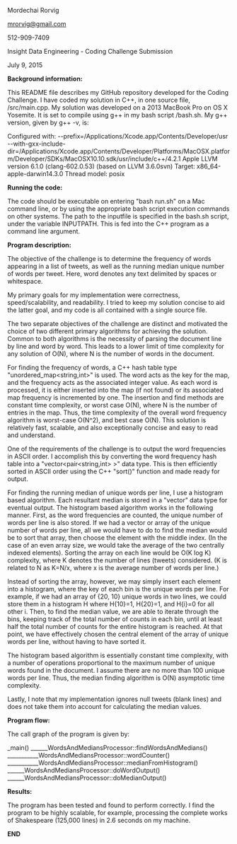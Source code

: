 Mordechai Rorvig

mrorvig@gmail.com

512-909-7409

Insight Data Engineering - Coding Challenge Submission

July 9, 2015


**Background information:**


This README file describes my GitHub repository developed for the Coding Challenge.
I have coded my solution in C++, in one source file, /src/main.cpp. My solution was 
developed on a 2013 MacBook Pro on OS X Yosemite. It is set to compile using g++ 
in my bash script /bash.sh. My g++ version, given by g++ -v, is:

Configured with: --prefix=/Applications/Xcode.app/Contents/Developer/usr --with-gxx-include-dir=/Applications/Xcode.app/Contents/Developer/Platforms/MacOSX.platform/Developer/SDKs/MacOSX10.10.sdk/usr/include/c++/4.2.1
Apple LLVM version 6.1.0 (clang-602.0.53) (based on LLVM 3.6.0svn)
Target: x86_64-apple-darwin14.3.0
Thread model: posix


**Running the code:**


The code should be executable on entering "bash run.sh" on a Mac command line, or 
by using the appropriate bash script execution commands on other systems. The 
path to the inputfile is specified in the bash.sh script, under the variable
INPUTPATH. This is fed into the C++ program as a command line argument. 


**Program description:**


The objective of the challenge is to determine the frequency of words appearing in 
a list of tweets, as well as the running median unique number of words per tweet. 
Here, word denotes any text delimited by spaces or whitespace.

My primary goals for my implementation were correctness, speed/scalability, and readability. 
I tried to keep my solution concise to aid the latter goal, and my code is all 
contained with a single source file.

The two separate objectives of the challenge are distinct and motivated the choice 
of two different primary algorithms for achieving the solution. Common to both algorithms 
is the necessity of parsing the document line by line and word by word. This leads to a 
lower limit of time complexity for any solution of O(N), where N is the number of words
in the document. 

For finding the frequency of words, a C++ hash table type "unordered_map<string,int>" is used. 
The word acts as the key for the map, and the frequency acts as the associated integer value. As 
each word is processed, it is either inserted into the map (if not found) or its associated 
map frequency is incremented by one. The insertion and find methods are constant time 
complexity, or worst case O(N), where N is the number of entries in the map. Thus, the 
time complexity of the overall word frequency algorithm is worst-case O(N^2), and best case 
O(N). This solution is relatively fast, scalable, and also exceptionally concise
and easy to read and understand. 

One of the requirements of the challenge is to output the word frequencies in ASCII 
order. I accomplish this by converting the word frequency hash table into a 
"vector<pair<string,int> >" data type. This is then efficiently sorted in ASCII order
using the C++ "sort()" function and made ready for output. 

For finding the running median of unique words per line, I use a histogram based 
algorithm. Each resultant median is stored in a "vector<double>" data type for eventual 
output. The histogram based algorithm works in the following manner. First, as the word 
frequencies are counted, the unique number of words per line is also stored. If we 
had a vector or array of the unique number of words per line, all we would have to do 
to find the median would be to sort that array, then choose the element with the middle 
index. (In the case of an even array size, we would take the average of the two centrally 
indexed elements). Sorting the array on each line would be O(K log K) complexity, where K
denotes the number of lines (tweets) considered. (K is related to N as K=N/x, where x 
is the average number of words per line.)

Instead of sorting the array, however, we may simply insert each element into a histogram, 
where the key of each bin is the unique words per line. For example, if we had an array of 
{20, 10} unique words in two lines, we could store them in a histogram H where H{10}=1, 
H{20}=1, and H{i}=0 for all other i. Then, to find the median value, we are able to iterate
through the bins, keeping track of the total number of counts in each bin, until at least 
half the total number of counts for the entire histogram is reached. At that point, we 
have effectively chosen the central element of the array of unique words per line, 
without having to have sorted it. 

The histogram based algorithm is essentially constant time complexity, with a number of 
operations proportional to the maximum number of unique words found in the document. I 
assume there are no more than 100 unique words per line. Thus, the median finding algorithm 
is O(N) asymptotic time complexity. 

Lastly, I note that my implementation ignores null tweets (blank lines) and does 
not take them into account for calculating the median values. 


**Program flow:**

The call graph of the program is given by:

_main()
______WordsAndMediansProcessor::findWordsAndMedians() 
___________WordsAndMediansProcessor::wordCounter()
___________WordsAndMediansProcessor::medianFromHistogram()
______WordsAndMediansProcessor::doWordOutput()
______WordsAndMediansProcessor::doMedianOutput()


**Results:**

The program has been tested and found to perform correctly. I find the program to be 
highly scalable, for example, processing the complete works of Shakespeare 
(125,000 lines) in 2.6 seconds on my machine. 


**END**

